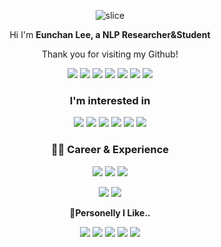   
<div align=center>

![slice](https://capsule-render.vercel.app/api?type=slice&color=auto&height=200&text=Hi%20there&fontAlign=70&rotate=13&fontAlignY=25&desc=I'm%20Eunchan&descAlign=70.&descAlignY=44)

  
Hi I'm **Eunchan Lee, a NLP Researcher&Student**

Thank you for visiting my Github!

<a href="eunchan789@gmail.com" ><img src="https://img.shields.io/badge/eunchan789@gmail.com-EA4335?style=flat&logo=Gmail&logoColor=white"/></a>
<a href="https://www.linkedin.com/in/eunchan-lee-a21953209/" ><img src="https://img.shields.io/badge/HuggingFace-FFCD00?style=flat&logo=hexo&logoColor=white"/></a>
<a href="https://www.linkedin.com/in/eunchan-lee-a21953209/" ><img src="https://img.shields.io/badge/LinkedIn-3178C6?style=flat&logo=LinkedIn&logoColor=white"/></a>
<a href="https://github.com/purang2/purang2/blob/main/cv%20(7).pdf" ><img src="https://img.shields.io/badge/CV-000000?style=flat&logo=AngelList&logoColor=white"/></a>
<a href="https://scholar.google.com/citations?user=stfV6M8AAAAJ" ><img src="https://img.shields.io/badge/Google Scholar-4285F4?style=flat&logo=GoogleScholar&logoColor=white"/></a>
<a href="https://velog.io/@purang2" ><img src="https://img.shields.io/badge/Velog-20C997?style=flat&logo=Velog&logoColor=white"/></a>
<a href="https://www.facebook.com/profile.php?id=100003388221714" ><img src="https://img.shields.io/badge/Facebook-1877F2?style=flat&logo=Facebook&logoColor=white"/></a>

  
### I'm interested in
<img src="https://img.shields.io/badge/Machine Learning-1877F2?style=flat"/>
<img src="https://img.shields.io/badge/Natural Language Processing-39477F?style=flat"/>
<img src="https://img.shields.io/badge/Text/Document/Book Summarization AI-1877F2?style=flat"/>
<img src="https://img.shields.io/badge/Text/Document Evaluation Metric-D71921?style=flat"/>
<img src="https://img.shields.io/badge/LLM-1877F2?style=flat"/>
<img src="https://img.shields.io/badge/Chatbot-E02826?style=flat"/>
  
  
### 👨‍💻 Career & Experience

<a href="https://sites.google.com/view/language-intelligence-lab/home?authuser=0" ><img src="https://img.shields.io/badge/UNIST, AI Graduate School, Language & Intelligence Lab-1877F2?style=flat"/></a>
<a href="https://www.sktuniv.com/" ><img src="https://img.shields.io/badge/SKT AI Fellowship 2022-ED1324?style=flat"/></a>
<a href="https://coling2022.org/cfv" ><img src="https://img.shields.io/badge/COLING22 Student Volunteers-000000?style=flat"/></a>

<a href="https://knu-brainai.github.io/" ><img src="https://img.shields.io/badge/Kyungpook National University, Brain AI Lab (MS)-005F92?style=flat"/></a>
<a href="https://see.knu.ac.kr/" ><img src="https://img.shields.io/badge/Kyungpook National University, School of Electronic Engineering (BS)-ED1324?style=flat"/></a>

**🎼Personelly I Like..**

<img src="https://img.shields.io/badge/🎧Listen to Band Music (LUCY, Official Hige Dandism, Ha Hyun Sang, NFlying)-20C997?style=flat"/>
<img src="https://img.shields.io/badge/📚Read Books-39477F?style=flat"/>
<img src="https://img.shields.io/badge/🧉Iced Americano (everyday)-1877F2?style=flat"/>
<img src="https://img.shields.io/badge/🎤Singing-39477F?style=flat"/>
<img src="https://img.shields.io/badge/⚽Football-39477F?style=flat"/>


</div>



<!--
**Personelly I Like..🎼**
- Listen to Band Music (*[LUCY](https://www.youtube.com/channel/UCnXwXrQ8KIBoV8k1T3xGznw), [Official Hige Dandism](https://www.youtube.com/@officialhigedandism), and [Ha Hyun-sang](https://www.youtube.com/@HyunSangHA_OFFICIAL)*)
- Read Books
- Iced Americano (everyday)..

-->
